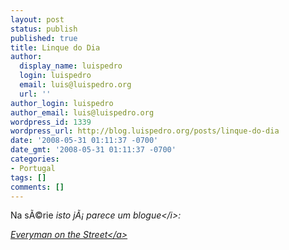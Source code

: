 ```yaml
---
layout: post
status: publish
published: true
title: Linque do Dia
author:
  display_name: luispedro
  login: luispedro
  email: luis@luispedro.org
  url: ''
author_login: luispedro
author_email: luis@luispedro.org
wordpress_id: 1339
wordpress_url: http://blog.luispedro.org/posts/linque-do-dia
date: '2008-05-31 01:11:37 -0700'
date_gmt: '2008-05-31 01:11:37 -0700'
categories:
- Portugal
tags: []
comments: []
---
```

<p>Na s&Atilde;&copy;rie <i>isto j&Atilde;&iexcl; parece um blogue<&#47;i>:</p>
<p><a href="http:&#47;&#47;meganmcardle.theatlantic.com&#47;archives&#47;2008&#47;05&#47;everyman_on_the_street.phphttp:&#47;&#47;meganmcardle.theatlantic.com&#47;archives&#47;2008&#47;05&#47;everyman_on_the_street.php">Everyman on the Street<&#47;a></p>
